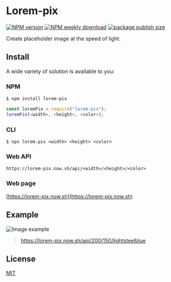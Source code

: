 # Lorem-pix
[![NPM version](https://flat.badgen.net/npm/v/lorem-pix)](https://www.npmjs.com/package/lorem-pix)
[![NPM weekly download](https://flat.badgen.net/npm/dw/lorem-pix)](https://www.npmjs.com/package/lorem-pix)
[![package publish size](https://flat.badgen.net/packagephobia/publish/lorem-pix)](https://packagephobia.now.sh/result?p=lorem-pix)

Create placeholder image at the speed of light.

## Install

A wide variety of solution is available to you:

### NPM

    $ npm install lorem-pix

```js
const loremPix = require("lorem-pix");
loremPix(<width>, <height>, <color>);
```

### CLI

    $ npx lorem-pix <width> <height> <color>

### Web API

    https://lorem-pix.now.sh/api/<width>/<height>/<color>

### Web page

[https://lorem-pix.now.sh](https://lorem-pix.now.sh)

## Example

![Image example](https://lorem-pix.now.sh/api/200/150/lightsteelblue)
> https://lorem-pix.now.sh/api/200/150/lightsteelblue

## License

[MIT](license)
